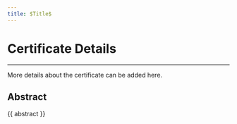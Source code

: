 ```yaml
---
title: $Title$
---
```


# Certificate Details

<!--placeholder-for-images-->

---

More details about the certificate can be added here.

## Abstract

{{ abstract }}